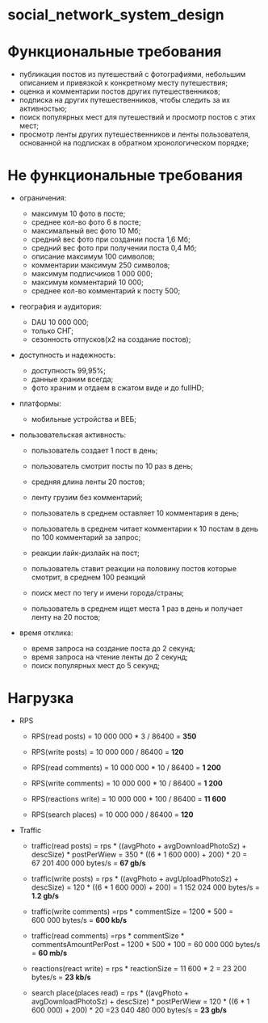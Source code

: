 # social_network_system_design


# Функциональные требования

- публикация постов из путешествий с фотографиями, небольшим описанием и привязкой к конкретному месту путешествия;
- оценка и комментарии постов других путешественников;
- подписка на других путешественников, чтобы следить за их активностью;
- поиск популярных мест для путешествий и просмотр постов с этих мест;
- просмотр ленты других путешественников и ленты пользователя, основанной на подписках в обратном хронологическом порядке;

# Не функциональные требования

- ограничения:
  - максимум 10 фото в посте;
  - среднее кол-во фото 6 в посте;
  - максимальный вес фото 10 Мб;
  - средний вес фото при создании поста 1,6 Мб;
  - средний вес фото при получении поста 0,4 Мб;
  - описание максимум 100 символов;
  - комментарии максимум 250 символов;
  - максимум подписчиков 1 000 000;
  - максимум комментарий 10 000;
  - среднее кол-во комментарий к посту 500;

- география и аудитория:
  - DAU 10 000 000;
  - только СНГ;
  - сезонность отпусков(x2 на создание постов);

- доступность и надежность:
  - доступность 99,95%;
  - данные храним всегда;
  - фото храним и отдаем в сжатом виде и до fullHD;

- платформы:
  - мобильные устройства и ВЕБ;

- пользовательская активность:
  - пользователь создает 1 пост в день;
  - пользователь смотрит посты по 10 раз в день;
  - средняя длина ленты 20 постов;
    
  - ленту грузим без комментарий;
  - пользователь в среднем оставляет 10 комментария в день;
  - пользователь в среднем читает комментарии к 10 постам в день по 100 комментарий за запрос;
    
  - реакции лайк-дизлайк на пост;
  - пользователь ставит реакции на половину постов которые смотрит, в среднем 100 реакций
    
  - поиск мест по тегу и имени города/страны;
  - пользователь в среднем ищет места 1 раз в день и получает ленту на 20 постов;

- время отклика:
  - время запроса на создание поста до 2 секунд;
  - время запроса на чтение ленты до 2 секунд;
  - поиск популярных мест до 5 секунд;


# Нагрузка

- RPS
  - RPS(read posts) = 10 000 000 * 3 / 86400 = **350**
  - RPS(write posts) = 10 000 000 / 86400 = **120**
  
  - RPS(read comments) = 10 000 000 * 10 / 86400 = **1 200**
  - RPS(write comments) = 10 000 000 * 10 / 86400 = **1 200**
  
  - RPS(reactions write) = 10 000 000 * 100 / 86400 = **11 600**
  
  - RPS(search places) = 10 000 000 / 86400 = **120**

- Traffic
    - traffic(read posts) = rps * ((avgPhoto + avgDownloadPhotoSz) + descSize) * postPerWiew = 350 * ((6 * 1 600 000) + 200) * 20 = 67 201 400 000 bytes/s = **67 gb/s**
    - traffic(write posts) = rps * ((avgPhoto + avgUploadPhotoSz) + descSize) = 120 * ((6 * 1 600 000) + 200) = 1 152 024 000 bytes/s = **1.2 gb/s**
 
    - traffic(write comments) =rps * сommentSize =  1200 * 500 = 600 000 bytes/s = **600 kb/s**
    - traffic(read comments) =rps * commentSize * commentsAmountPerPost  =  1200 * 500 * 100 = 60 000 000 bytes/s = **60 mb/s**
 
    - reactions(react write) = rps * reactionSize = 11 600 * 2 = 23 200 bytes/s = **23 kb/s**
 
    - search place(places read) = rps * ((avgPhoto + avgDownloadPhotoSz) + descSize) * postPerWiew = 120 * ((6 * 1 600 000) + 200) * 20 =23 040 480 000 bytes/s = **23 gb/s**
